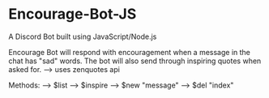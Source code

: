 # Encourage-Bot-JS
A Discord Bot built using JavaScript/Node.js

Encourage Bot will respond with encouragement when a message in the chat has "sad" words.
The bot will also send through inspiring quotes when asked for.
--> uses zenquotes api

Methods:
--> $list
--> $inspire
--> $new "message"
--> $del "index"

